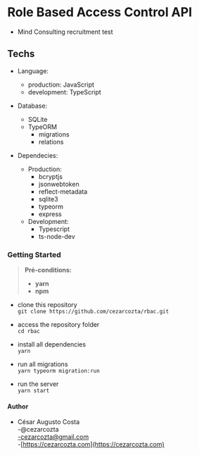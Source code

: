 # Role Based Access Control API  

- Mind Consulting recruitment test  

## Techs  

- Language:  
  - production: JavaScript  
  - development: TypeScript  

- Database:  
  - SQLite  
  - TypeORM
    - migrations  
    - relations  

- Dependecies:  
  - Production:  
    - bcryptjs  
    - jsonwebtoken  
    - reflect-metadata  
    - sqlite3  
    - typeorm  
    - express  
  - Development:  
    - Typescript  
    - ts-node-dev  

### Getting Started  

>**Pré-conditions:**
>
> - **yarn**  
> - **npm**  

- clone this repository  
`git clone https://github.com/cezarcozta/rbac.git`  

- access the repository folder  
`cd rbac`  

- install all dependencies  
`yarn`  

- run all migrations  
`yarn typeorm migration:run`  

- run the server  
`yarn start`  

#### Author  

- César Augusto Costa  
  -@cezarcozta  
  -cezarcozta@gmail.com  
  -[https://cezarcozta.com](https://cezarcozta.com)  
  